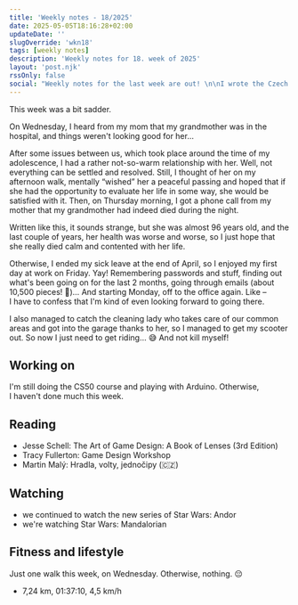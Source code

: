 ```yaml
---
title: 'Weekly notes - 18/2025'
date: 2025-05-05T18:16:28+02:00
updateDate: ''
slugOverride: 'wkn18'
tags: [weekly notes]
description: 'Weekly notes for 18. week of 2025'
layout: 'post.njk'
rssOnly: false
social: "Weekly notes for the last week are out! \n\nI wrote the Czech version yesterday, but I published it today, so the English translation had to wait a little. But now, you can read it."
---
```

This week was a bit sadder.

On Wednesday, I heard from my mom that my grandmother was in the hospital, and things weren't looking good for her…

After some issues between us, which took place around the time of my adolescence, I had a rather not-so-warm relationship with her. Well, not everything can be settled and resolved. Still, I thought of her on my afternoon walk, mentally “wished” her a peaceful passing and hoped that if she had the opportunity to evaluate her life in some way, she would be satisfied with it. Then, on Thursday morning, I got a phone call from my mother that my grandmother had indeed died during the night.

Written like this, it sounds strange, but she was almost 96 years old, and the last couple of years, her health was worse and worse, so I just hope that she really died calm and contented with her life.

Otherwise, I ended my sick leave at the end of April, so I enjoyed my first day at work on Friday. Yay! Remembering passwords and stuff, finding out what's been going on for the last 2 months, going through emails (about 10,500 pieces! 🤯)… And starting Monday, off to the office again. Like –  I have to confess that I'm kind of even looking forward to going there.

I also managed to catch the cleaning lady who takes care of our common areas and got into the garage thanks to her, so I managed to get my scooter out. So now I just need to get riding… 😅 And not kill myself!

## Working on
I'm still doing the CS50 course and playing with Arduino. Otherwise, I haven't done much this week.

## Reading
- Jesse Schell: The Art of Game Design: A Book of Lenses (3rd Edition)
- Tracy Fullerton: Game Design Workshop
- Martin Malý: Hradla, volty, jednočipy (🇨🇿)

## Watching
- we continued to watch the new series of Star Wars: Andor
- we're watching Star Wars: Mandalorian

## Fitness and lifestyle
Just one walk this week, on Wednesday. Otherwise, nothing. 😔

- 7,24 km, 01:37:10, 4,5 km/h